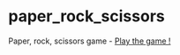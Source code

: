 # paper_rock_scissors

Paper, rock, scissors game - [Play the game !](https://github.com/Karola94/paper_rock_scissors.git/)
